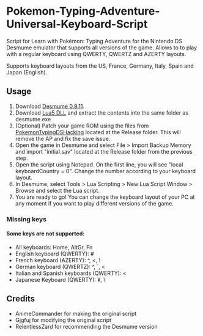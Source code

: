# Pokemon-Typing-Adventure-Universal-Keyboard-Script
Script for Learn with Pokémon: Typing Adventure for the Nintendo DS Desmume emulator that supports all versions of the game. Allows to to play with a regular keyboard using QWERTY, QWERTZ and AZERTY layouts.

Supports keyboard layouts from the US, France, Germany, Italy, Spain and Japan (English).

## Usage
1. Download <a href="https://sourceforge.net/projects/desmume/files/desmume/0.9.11/desmume-0.9.11-win64.zip/download">Desmume 0.9.11</a>.
2. Download <a href="https://sourceforge.net/projects/luabinaries/files/5.1.5/Tools%20Executables/lua-5.1.5_Win64_bin.zip/download">Lua5 DLL</a> and extract the contents into the same folder as desmume.exe
3. (Optional) Patch your game ROM using the files from <a href="https://github.com/enler/PokemonTypingDSHacking">PokemonTypingDSHacking</a> located at the Release folder. This will remove the AP and fix the save issue.
4. Open the game in Desmume and select File > Import Backup Memory and import "initial.sav" located at the Release folder from the previous step.
5. Open the script using Notepad. On the first line, you will see "local keyboardCountry = 0". Change the number according to your keyboard layout.
6. In Desmume, select Tools > Lua Scripting > New Lua Script Window > Browse and select the Lua script.
7. You are ready to go! You can change the keyboard layout of your PC at any moment if you want to play different versions of the game.

### Missing keys
#### Some keys are not supported: <br />
* All keyboards: Home, AltGr, Fn <br/>
* English keyboard (QWERTY): # <br />
* French keyboard (AZERTY): ^, <, ! <br />
* German keyboard (QWERTZ): ^, ´, < <br />
* Italian and Spanish keyboards (QWERTY): < <br />
* Japanese Keyboard (QWERTY): ¥, \ <br />

## Credits
* AnimeCommander for making the original script
* Gjgfuj for modifying the original script
* RelentlessZard for recommending the Desmume version
